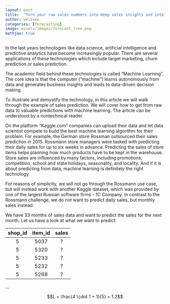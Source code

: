 ```yaml
---
layout: post
title:  "Turn your raw sales numbers into deep sales insights and intelligent forecasts"
author: weisseo
categories: [forecasting]
image: assets/images/forecast_tree.png
mathjax: true
---
```


In the last years technologies like data science, artificial intelligence and predictive analytics
have become increasingly popular. There are several applications of these technologies which include target
marketing, churn prediction or sales prediction.

The academic field behind these technologies is called “Machine Learning”.
The core idea is that the computer (“machine”) learns autonomously from data and generates business
insights and leads to data-driven decision making.

To illustrate and demystify the technology, in this article we will walk through the example of sales prediction.
We will cover how to get from raw data to valuable predictions with machine learning.
The article can be understood by a nontechnical reader.

On the platform “Kaggle.com” companies can upload their data and let data scientist compete
to build the best machine learning algorithm for their problem.
For example, the German store Rossman outsourced their sales prediction in 2015.
Rossmann store managers were tasked with predicting their daily sales for up to six weeks in advance.
Predicting the sales of store items helps planning how much products have to be kept in the warehouse.
Store sales are influenced by many factors, including promotions,
competition, school and state holidays, seasonality, and locality.
And if it is about predicting from data, machine learning is definitely the right technology.

For reasons of simplicity, we will not go through the Rossmann use case, but will instead work
with another Kaggle dataset, which was provided by one of the largest Russian software firms - 1C Company.
In contrast to the Rossmann challenge, we do not want to predict daily sales, but monthly sales instead.

We have 33 months of sales data and want to predict the sales for the next month.
Let us have a look at what we want to predict:

|shop_id|item_id|sales|
|:-----:|:-----:|:---:|
|5|5037|?
|5|5320|?
|5|5233|?
|5|5232|?
|5|5268|?

...

$$L = \frac{4 \cdot 1 + 1}{5} = 1.2$$
